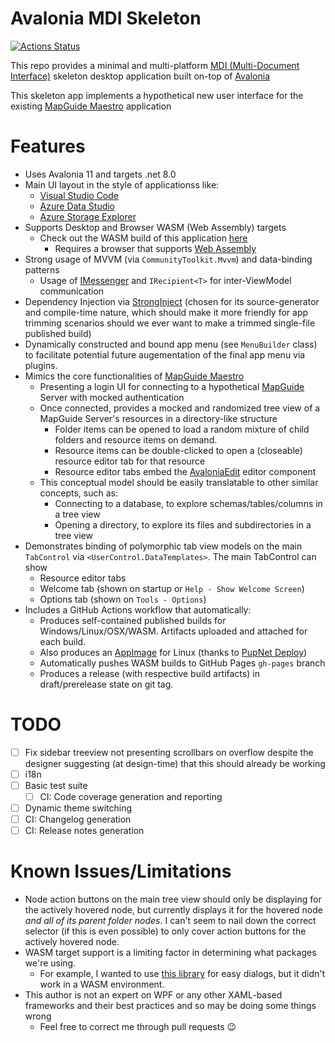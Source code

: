# Avalonia MDI Skeleton

[![Actions Status](https://github.com/jumpinjackie/avalonia-mdi-skeleton/workflows/.NET/badge.svg)](https://github.com/jumpinjackie/avalonia-mdi-skeleton/actions)

This repo provides a minimal and multi-platform [MDI (Multi-Document Interface)](https://en.wikipedia.org/wiki/Multiple-document_interface) skeleton desktop application built on-top of [Avalonia](https://www.avaloniaui.net/)

This skeleton app implements a hypothetical new user interface for the existing [MapGuide Maestro](https://github.com/jumpinjackie/mapguide-maestro) application

# Features

 * Uses Avalonia 11 and targets .net 8.0
 * Main UI layout in the style of applicationss like:
    * [Visual Studio Code](https://code.visualstudio.com/)
    * [Azure Data Studio](https://azure.microsoft.com/en-us/products/data-studio)
    * [Azure Storage Explorer](https://azure.microsoft.com/en-us/products/storage/storage-explorer)
 * Supports Desktop and Browser WASM (Web Assembly) targets
    * Check out the WASM build of this application [here](https://jumpinjackie.github.io/avalonia-mdi-skeleton/master/index.html)
       * Requires a browser that supports [Web Assembly](https://caniuse.com/wasm)
 * Strong usage of MVVM (via `CommunityToolkit.Mvvm`) and data-binding patterns
    * Usage of [IMessenger](https://learn.microsoft.com/en-us/dotnet/communitytoolkit/mvvm/messenger) and `IRecipient<T>` for inter-ViewModel communication
 * Dependency Injection via [StrongInject](https://github.com/YairHalberstadt/stronginject) (chosen for its source-generator and compile-time nature, which should make it more friendly for app trimming scenarios should we ever want to make a trimmed single-file published build)
 * Dynamically constructed and bound app menu (see `MenuBuilder` class) to facilitate potential future augementation of the final app menu via plugins.
 * Mimics the core functionalities of [MapGuide Maestro](https://github.com/jumpinjackie/mapguide-maestro)
    * Presenting a login UI for connecting to a hypothetical [MapGuide](https://www.osgeo.org/projects/mapguide-open-source/) Server with mocked authentication
    * Once connected, provides a mocked and randomized tree view of a MapGuide Server's resources in a directory-like structure
       * Folder items can be opened to load a random mixture of child folders and resource items on demand.
       * Resource items can be double-clicked to open a (closeable) resource editor tab for that resource
       * Resource editor tabs embed the [AvaloniaEdit](https://github.com/AvaloniaUI/AvaloniaEdit) editor component
    * This conceptual model should be easily translatable to other similar concepts, such as:
       * Connecting to a database, to explore schemas/tables/columns in a tree view
       * Opening a directory, to explore its files and subdirectories in a tree view
 * Demonstrates binding of polymorphic tab view models on the main `TabControl` via `<UserControl.DataTemplates>`. The main TabControl can show
    * Resource editor tabs
    * Welcome tab (shown on startup or `Help - Show Welcome Screen`)
    * Options tab (shown on `Tools - Options`)
 * Includes a GitHub Actions workflow that automatically:
    * Produces self-contained published builds for Windows/Linux/OSX/WASM. Artifacts uploaded and attached for each build.
    * Also produces an [AppImage](https://appimage.org/) for Linux (thanks to [PupNet Deploy](https://github.com/kuiperzone/PupNet-Deploy))
    * Automatically pushes WASM builds to GitHub Pages `gh-pages` branch
    * Produces a release (with respective build artifacts) in draft/prerelease state on git tag.

# TODO

 * [ ] Fix sidebar treeview not presenting scrollbars on overflow despite the designer suggesting (at design-time) that this should already be working
 * [ ] i18n
 * [ ] Basic test suite
    * [ ] CI: Code coverage generation and reporting
 * [ ] Dynamic theme switching
 * [ ] CI: Changelog generation
 * [ ] CI: Release notes generation

# Known Issues/Limitations

 * Node action buttons on the main tree view should only be displaying for the actively hovered node, but currently displays it for the hovered node *and all of its parent folder nodes*. I can't seem to nail down the correct selector (if this is even possible) to only cover action buttons for the actively hovered node.
 * WASM target support is a limiting factor in determining what packages we're using.
    * For example, I wanted to use [this library](https://github.com/mysteryx93/HanumanInstitute.MvvmDialogs) for easy dialogs, but it didn't work in a WASM environment.
 * This author is not an expert on WPF or any other XAML-based frameworks and their best practices and so may be doing some things wrong 
    * Feel free to correct me through pull requests 😉